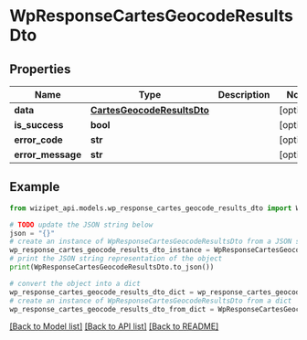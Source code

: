 # WpResponseCartesGeocodeResultsDto


## Properties

Name | Type | Description | Notes
------------ | ------------- | ------------- | -------------
**data** | [**CartesGeocodeResultsDto**](CartesGeocodeResultsDto.md) |  | [optional] 
**is_success** | **bool** |  | [optional] 
**error_code** | **str** |  | [optional] 
**error_message** | **str** |  | [optional] 

## Example

```python
from wizipet_api.models.wp_response_cartes_geocode_results_dto import WpResponseCartesGeocodeResultsDto

# TODO update the JSON string below
json = "{}"
# create an instance of WpResponseCartesGeocodeResultsDto from a JSON string
wp_response_cartes_geocode_results_dto_instance = WpResponseCartesGeocodeResultsDto.from_json(json)
# print the JSON string representation of the object
print(WpResponseCartesGeocodeResultsDto.to_json())

# convert the object into a dict
wp_response_cartes_geocode_results_dto_dict = wp_response_cartes_geocode_results_dto_instance.to_dict()
# create an instance of WpResponseCartesGeocodeResultsDto from a dict
wp_response_cartes_geocode_results_dto_from_dict = WpResponseCartesGeocodeResultsDto.from_dict(wp_response_cartes_geocode_results_dto_dict)
```
[[Back to Model list]](../README.md#documentation-for-models) [[Back to API list]](../README.md#documentation-for-api-endpoints) [[Back to README]](../README.md)


